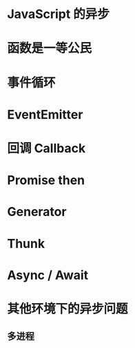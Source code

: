 
# JavaScript 的异步

# 函数是一等公民 

# 事件循环 

# EventEmitter 

# 回调 Callback 

# Promise then 

# Generator 

# Thunk 

# Async / Await 

# 其他环境下的异步问题 

## 多进程 



